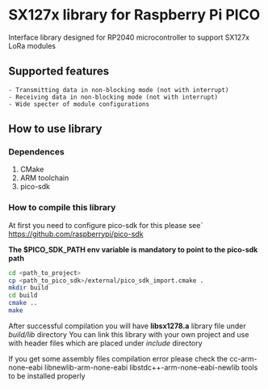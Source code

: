 # SX127x library for Raspberry Pi PICO

Interface library designed for RP2040 microcontroller to support SX127x LoRa modules

## Supported features

    - Transmitting data in non-blocking mode (not with interrupt)
    - Receiving data in non-blocking mode (not with interrupt)
    - Wide specter of module configurations

## How to use library
### Dependences
1. CMake
2. ARM toolchain
3. pico-sdk

### How to compile this library
At first you need to configure pico-sdk for this please see`
https://github.com/raspberrypi/pico-sdk

**The $PICO_SDK_PATH env variable is mandatory to point to the pico-sdk path**

```sh
cd <path_to_project>
cp <path_to_pico_sdk>/external/pico_sdk_import.cmake .
mkdir build
cd build
cmake ..
make
```
After successful compilation you will have **libsx1278.a** library file under *build/lib* directory
You can link this library with your own project and use with header files which are placed under *include* directory

If you get some assembly files compilation error please check the cc-arm-none-eabi libnewlib-arm-none-eabi libstdc++-arm-none-eabi-newlib tools to be installed properly
